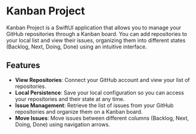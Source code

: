 # Kanban Project

Kanban Project is a SwiftUI application that allows you to manage your GitHub repositories through a Kanban board. You can add repositories to your local list and view their issues, organizing them into different states (Backlog, Next, Doing, Done) using an intuitive interface.

## Features

- **View Repositories**: Connect your GitHub account and view your list of repositories.
- **Local Persistence**: Save your local configuration so you can access your repositories and their state at any time.
- **Issue Management**: Retrieve the list of issues from your GitHub repositories and organize them on a Kanban board.
- **Move Issues**: Move issues between different columns (Backlog, Next, Doing, Done) using navigation arrows.



